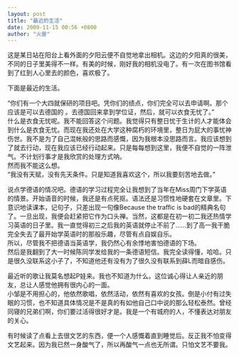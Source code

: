 ```yaml
---
layout: post
title: "最近的生活"
date: 2009-11-15 00:56 +0800
author: "火兽"
---
```

这是某日站在阳台上看外面的夕阳云便不自觉地拿出相机。这边的夕阳真的很美，不同的日子里美得不一样。有美的时候，刚好我的相机没电了。有一次在图书馆看到了红到人心里去的颜色，喜欢极了。

下面是最近的生活。

“你们有一个大四就保研的项目吧。凭你们的绩点，你们完全可以去申请啊。那个应该是可以去德国的 。去德国回来拿到学位证，然后，就可以衣食无忧了。”<br>
什么是衣食无忧呢。我不能回答这个问题。我觉得只有整日忧于生计的人才能体会到什么是衣食无忧。而现在我还处在大学这种腐朽的环境里，整日为屁大的事忧神伤世。我不是为了自己混帐般的思路而感慨，因为我根本没思路而言。我应该想到了就去行动，现在我应该已经行动起来。只是每每想到这里，我便不自觉的一阵泄气。不计划行事才是我欣赏的处理方式呐。<br>
然而我不能这么想。<br>
“我没有天赋，没有先天条件。只是知道我喜欢这个，所以我要刻苦地去做。”

说点学德语的情况吧。德语的学习过程完全让我想到了当年在Miss周门下学英语的情景。开始语音的时候，我还是有点死抠。语法还是习惯性地硬套在文章里。下意识地读课本，记句子，只差出现一句像Because the traffic is bad的精典名句了。一旦出现，我便会赶紧把它作为口头禅。当然，这都是在初一初二我还热情学习英语的日子里。我一直觉得初三之后我的英语就停止不前了……到了高一我干脆完全失去了最开始学英语时的那般乐趣，尽管有点自娱自乐。<br>
所以，尽管我不把德语当英语学，我仍然心有余悸地害怕德语的下场。<br>
然后是我翻到了大一时候陈同学发给我的一条德语短信。我完全读得懂，哈哈。只是很久没联系这小子了，不知道他还有没有为了很久没有联系到薛L而暗自感伤。

最近听的歌让我莫名想起P娃来。我也不知道为什么。这位诚心得让人亲近的朋友，总让人感觉他拥有很内心的一面。<br>
小邹是不用担心的，他依然歌唱，依然活动，依然有喜欢的女孩。倒是小付有过失眠的习惯，也不知道具体情况是不是真的有如他自己口中说的那么轻松泰然。曾经同寝的兄弟们啊，你们要过活得很好才是。我是一个有城府的人，不懂表达对朋友的关心。

有时候读了点看上去很文艺的东西，便一个人感慨着直到睡觉后。反正我不怕变得文艺起来。因为我已然一身酸气了，所以再酸气一点也无所谓。只怕文艺不要我。
